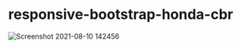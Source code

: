﻿# responsive-bootstrap-honda-cbr
![Screenshot 2021-08-10 142456](https://user-images.githubusercontent.com/86622356/128833919-c5114645-0f86-414a-ace0-4846bc15163d.png)
